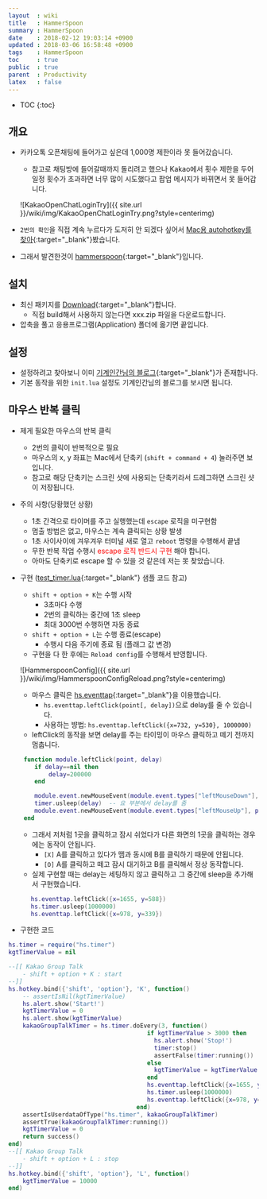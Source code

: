 ```yaml
---
layout  : wiki
title   : HammerSpoon
summary : HammerSpoon
date    : 2018-02-12 19:03:14 +0900
updated : 2018-03-06 16:58:48 +0900
tags    : HammerSpoon
toc     : true
public  : true
parent  : Productivity
latex   : false
---
```

* TOC
{:toc}

## 개요
* 카카오톡 오픈채팅에 들어가고 싶은데 1,000명 제한이라 못 들어갔습니다.
  * 참고로 채팅방에 들어갈때까지 돌리려고 했으나 Kakao에서 횟수 제한을 두어 일정 횟수가 초과하면 너무 많이 시도했다고 팝업 메시지가 바뀌면서 못 들어갑니다.
  
  ![KakaoOpenChatLoginTry]({{ site.url }}/wiki/img/KakaoOpenChatLoginTry.png?style=centerimg)
  
* `2번의 확인`을 직접 계속 누르다가 도저히 안 되겠다 싶어서 [Mac용 autohotkey를 찾아](https://apple.stackexchange.com/a/220913){:target="_blank"}봤습니다.
* 그래서 발견한것이 [hammerspoon](http://www.hammerspoon.org/){:target="_blank"}입니다.

## 설치
* 최신 패키지를 [Download](https://github.com/Hammerspoon/hammerspoon/releases/latest){:target="_blank"}합니다.
  * 직접 build해서 사용하지 않는다면 xxx.zip 파일을 다운로드합니다.
* 압축을 풀고 응용프로그램(Application) 폴더에 옮기면 끝입니다.

## 설정
* 설정하려고 찾아보니 이미 [기계인간님의 블로그](https://johngrib.github.io/blog/2017/07/31/hammerspoon-tutorial-00-start/#%EC%84%A4%EC%B9%98-%EB%B0%8F-%EC%84%A4%EC%A0%95){:target="_blank"}가 존재합니다.
* 기본 동작을 위한 `init.lua` 설정도 기계인간님의 블로그를 보시면 됩니다.

## 마우스 반복 클릭
* 제게 필요한 마우스의 반복 클릭
  * 2번의 클릭이 반복적으로 필요
  * 마우스의 x, y 좌표는 Mac에서 단축키 (`shift + command + 4`) 눌러주면 보입니다.
  * 참고로 해당 단축키는 스크린 샷에 사용되는 단축키라서 드레그하면 스크린 샷이 저장됩니다.

* 주의 사항(당황했던 상황)
  * 1초 간격으로 타이머를 주고 실행했는데 `escape` 로직을 미구현함
  * 멈출 방법은 없고, 마우스는 계속 클릭되는 상황 발생
  * 1초 사이사이에 겨우겨우 터미널 새로 열고 `reboot` 명령을 수행해서 끝냄
  * 무한 반복 작업 수행시 <span style="color:red">escape 로직 반드시 구현</span> 해야 합니다.
  * 아마도 단축키로 escape 할 수 있을 것 같은데 저는 못 찾았습니다.

* 구현 ([test_timer.lua](https://github.com/Hammerspoon/hammerspoon/blob/master/extensions/timer/test_timer.lua){:target="_blank"} 샘플 코드 참고)
  * `shift + option + K`는 수행 시작 
	* 3초마다 수행
    * 2번의 클릭하는 중간에 1초 sleep
	* 최대 3000번 수행하면 자동 종료 
  * `shift + option + L`는 수행 종료(escape)
    * 수행시 다음 주기에 종료 됨 (플래그 값 변경) 
  * 구현을 다 한 후에는 `Reload config`를 수행해서 반영합니다.

  ![HammerspoonConfig]({{ site.url }}/wiki/img/HammerspoonConfigReload.png?style=centerimg)

  * 마우스 클릭은 [hs.eventtap](http://www.hammerspoon.org/docs/hs.eventtap.html){:target="_blank"}을 이용했습니다.
    * `hs.eventtap.leftClick(point[, delay])`으로 delay를 줄 수 있습니다.
    * 사용하는 뱡법: `hs.eventtap.leftClick({x=732, y=530}, 1000000)`
  * leftClick의 동작을 보면 delay를 주는 타이밍이 마우스 클릭하고 떼기 전까지 멈춥니다.

  ```lua
   function module.leftClick(point, delay)
      if delay==nil then
          delay=200000
      end
  
      module.event.newMouseEvent(module.event.types["leftMouseDown"], point):post()
      timer.usleep(delay)  -- 요 부분에서 delay를 줌
      module.event.newMouseEvent(module.event.types["leftMouseUp"], point):post()
   end 
  ```
  * 그래서 저처럼 1곳을 클릭하고 잠시 쉬었다가 다른 화면의 1곳을 클릭하는 경우에는 동작이 안됩니다.
    * `[X]` A를 클릭하고 있다가 뗌과 동시에 B를 클릭하기 때문에 안됩니다.
	* `[O]` A를 클릭하고 떼고 잠시 대기하고 B를 클릭해서 정상 동작합니다.
  * 실제 구현할 때는 delay는 세팅하지 않고 클릭하고 그 중간에 sleep을 추가해서 구현했습니다.	

  ```lua
     hs.eventtap.leftClick({x=1655, y=588})
     hs.timer.usleep(1000000)
     hs.eventtap.leftClick({x=978, y=339})
  ```
 
* 구현한 코드

```lua
hs.timer = require("hs.timer")
kgtTimerValue = nil

--[[ Kakao Group Talk
    - shift + option + K : start
--]]
hs.hotkey.bind({'shift', 'option'}, 'K', function()
    -- assertIsNil(kgtTimerValue)
    hs.alert.show('Start!')
    kgtTimerValue = 0
    hs.alert.show(kgtTimerValue)
    kakaoGroupTalkTimer = hs.timer.doEvery(3, function()
                                       if kgtTimerValue > 3000 then
                                         hs.alert.show('Stop!')
                                         timer:stop()
                                         assertFalse(timer:running())
                                       else
                                         kgtTimerValue = kgtTimerValue + 1
                                       end
                                       hs.eventtap.leftClick({x=1655, y=588})
                                       hs.timer.usleep(1000000)
                                       hs.eventtap.leftClick({x=978, y=339})
                                    end)
    assertIsUserdataOfType("hs.timer", kakaoGroupTalkTimer)
    assertTrue(kakaoGroupTalkTimer:running())
    kgtTimerValue = 0
    return success()
end)
--[[ Kakao Group Talk
    - shift + option + L : stop
--]]
hs.hotkey.bind({'shift', 'option'}, 'L', function()
    kgtTimerValue = 10000
end)
```
